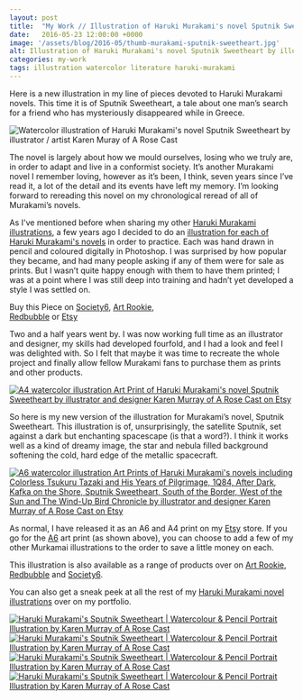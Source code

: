 ```yaml
---
layout: post
title:  "My Work // Illustration of Haruki Murakami's novel Sputnik Sweetheart"
date: 	2016-05-23 12:00:00 +0000
image: '/assets/blog/2016-05/thumb-murakami-sputnik-sweetheart.jpg'
alt: Illustration of Haruki Murakami's novel Sputnik Sweetheart by illustrator / artist Karen Muray of A Rose Cast
categories: my-work
tags: illustration watercolor literature haruki-murakami
---
```


<p class="intro">Here is a new illustration in my line of pieces devoted to Haruki Murakami novels. This time it is of Sputnik Sweetheart, a tale about one man’s search for a friend who has mysteriously disappeared while in Greece.</p>

![Watercolor illustration of Haruki Murakami's novel Sputnik Sweetheart by illustrator / artist Karen Muray of A Rose Cast](/assets/folio/murakami/illustration-murakami-sputniksweetheart.jpg "Watercolor illustration of Haruki Murakami's novel Sputnik Sweetheart by illustrator / artist Karen Muray of A Rose Cast")

The novel is largely about how we mould ourselves, losing who we truly are, in order to adapt and live in a conformist society. It’s another Murakami novel I remember loving, however as it’s been, I think, seven years since I’ve read it, a lot of the detail and its events have left my memory. I’m looking forward to rereading this novel on my chronological reread of all of Murakami’s novels.

As I've mentioned before when sharing my other [Haruki Murakami illustrations](/tag/Haruki-Murakami/ "Watercolour Illustration for Haruki Murakami's Novels"), a few years ago I decided to do an [illustration for each of Haruki Murakami's novels](http://www.akaihane.co.uk/post/54588755092/haruki-murakami "The original Haruki Murakami novel illustrations") in order to practice. Each was hand drawn in pencil and coloured digitally in Photoshop. I was surprised by how popular they became, and had many people asking if any of them were for sale as prints. But I wasn’t quite happy enough with them to have them printed; I was at a point where I was still deep into training and hadn’t yet developed a style I was settled on.

<div class="highlight">
	Buy <span class="the">this</span> Piece <span class="the">on</span> <a href="https://society6.com/akai_hane/collection/haruki-murakami-novel-illustrations" title="Buy Watercolor illustration of Haruki Murakami's novel Sputnik Sweetheart on the A Rose Cast Society6 store">Society6</a>, <span class="the"></span> <a href="http://artrookie.co.uk/profile_items.php?designer=ARoseCast&design=9502" title="Buy Watercolor illustration of Haruki Murakami's novel Sputnik Sweetheart on the A Rose Cast Art Rookie store">Art Rookie</a>,<br></span> <a href="http://www.redbubble.com/people/arosecast/collections/512595-haruki-murakami-novel-illustrations" title="Buy Watercolor illustration of Haruki Murakami's novel Sputnik Sweetheart on the A Rose Cast Redbubble store">Redbubble</a> <span class="the">or</span> <a href="https://www.etsy.com/shop/ARoseCast?section_id=18192366" title="Etsy">Etsy</a>
</div>

Two and a half years went by. I was now working full time as an illustrator and designer, my skills had developed fourfold, and I had a look and feel I was delighted with. So I felt that maybe it was time to recreate the whole project and finally allow fellow Murakami fans to purchase them as prints and other products.

[![A4 watercolor illustration Art Print of Haruki Murakami's novel Sputnik Sweetheart by illustrator and designer Karen Murray of A Rose Cast on Etsy](/assets/shop/artprint/murakami-sputnik-sweetheart-a4-art-print.jpg)](https://www.etsy.com/listing/281405996/haruki-murakamis-sputnik-sweetheart-a4 "A4 watercolor illustration Art Print of Haruki Murakami's novel Sputnik Sweetheart by illustrator and designer Karen Murray of @arosecast on Etsy")

So here is my new version of the illustration for Murakami’s novel, Sputnik Sweetheart. This illustration is of, unsurprisingly, the satellite Sputnik, set against a dark but enchanting spacescape (is that a word?). I think it works well as a kind of dreamy image, the star and nebula filled background softening the cold, hard edge of the metallic spacecraft.

[![A6 watercolor illustration Art Prints of Haruki Murakami's novels including Colorless Tsukuru Tazaki and His Years of Pilgrimage, 1Q84, After Dark, Kafka on the Shore, Sputnik Sweetheart, South of the Border, West of the Sun and The Wind-Up Bird Chronicle by illustrator and designer Karen Murray of A Rose Cast on Etsy](/assets/shop/artprint/murakami-a6-art-prints.jpg)](https://www.etsy.com/listing/267617721/haruki-murakami-watercolor-novel "A6 watercolor illustration Art Prints of Haruki Murakami's novels including Colorless Tsukuru Tazaki and His Years of Pilgrimage, 1Q84, After Dark, Kafka on the Shore, Sputnik Sweetheart, South of the Border, West of the Sun and The Wind-Up Bird Chronicle by illustrator and designer Karen Murray of @arosecast on Etsy")

As normal, I have released it as an A6 and A4 print on my [Etsy](https://www.etsy.com/shop/ARoseCast?section_id=18192366 "Watercolour Illustration for Haruki Murakami's Sputnik Sweetheart on Esty") store. If you go for the [A6](https://www.etsy.com/listing/267617721/haruki-murakami-watercolor-novel "A6 watercolor illustration Art Print of Haruki Murakami's novel Sputnik Sweetheart on Etsy") art print (as shown above), you can choose to add a few of my other Murkamai illustrations to the order to save a little money on each.

This illustration is also available as a range of products over on [Art Rookie](http://artrookie.co.uk/profile_items.php?designer=ARoseCast&design=9502 "Watercolour Illustration for Haruki Murakami's Sputnik Sweetheart on Art Rookie"), [Redbubble](http://www.redbubble.com/people/arosecast/collections/512595-haruki-murakami-novel-illustrations "Watercolour Illustration for Haruki Murakami's Sputnik Sweetheart on Redbubble") and [Society6](https://society6.com/akai_hane/collection/haruki-murakami-novel-illustrations "Watercolour Illustration for Haruki Murakami's Sputnik Sweetheart on Society6").

You can also get a sneak peek at all the rest of my <a href="/project/illustration-murakami.html" title="Haruki Murakami novel watercolor illustrations by illustrator / artist Karen Muray of A Rose Cast">Haruki Murakami novel illustrations</a> over on my portfolio.

<div class="row">
	<div class="col-md-6">
		<a href="https://society6.com/product/haruki-murakamis-sputnik-sweetheart--a4-illustration-of-the-sputnik-satellite-in-space-in-pencil_print#1=45" title="Buy Watercolour Illustration for Haruki Murakami's Sputnik Sweetheart as a range of products on my Society6 Store"><img src="/assets/blog/2016-05/society6-sputnik-sweetheart-curtain.jpg" alt="Haruki Murakami's Sputnik Sweetheart | Watercolour &amp; Pencil Portrait Illustration by Karen Murray of A Rose Cast" title="Shower Curtain of Haruki Murakami's Sputnik Sweetheart | Watercolour &amp; Pencil Portrait Illustration by @arosecast"></a>
	</div>
	<div class="col-md-6">
		<a href="https://society6.com/product/haruki-murakamis-sputnik-sweetheart--a4-illustration-of-the-sputnik-satellite-in-space-in-pencil_print#1=45" title="Buy Watercolour Illustration for Haruki Murakami's Sputnik Sweetheart as a range of products on my Society6 Store"><img src="/assets/blog/2016-05/society6-sputnik-sweetheart-phone-skins.jpg" alt="Haruki Murakami's Sputnik Sweetheart | Watercolour &amp; Pencil Portrait Illustration by Karen Murray of A Rose Cast" title="iPhone Skin of Haruki Murakami's Sputnik Sweetheart | Watercolour &amp; Pencil Portrait Illustration by @arosecast"></a>
	</div>
</div>

<div class="row">
	<div class="col-md-6">
		<a href="http://www.redbubble.com/people/arosecast/works/21937761-haruki-murakamis-sputnik-sweetheart-illustration-of-the-sputnik-satellite-in-space-in-pencil-and-watercolour?c=512595-haruki-murakami-novel-illustrations" title="Buy Watercolour Illustration for Haruki Murakami's Sputnik Sweetheart as a range of products on my Redbubble Store"><img src="/assets/blog/2016-05/redbubble-sputnik-sweetheart-pillow.jpg" alt="Haruki Murakami's Sputnik Sweetheart | Watercolour &amp; Pencil Portrait Illustration by Karen Murray of A Rose Cast" title="Mug of Haruki Murakami's Sputnik Sweetheart | Watercolour &amp; Pencil Portrait Illustration by @arosecast"></a>
	</div>
	<div class="col-md-6">
		<a href="http://www.redbubble.com/people/arosecast/works/21937761-haruki-murakamis-sputnik-sweetheart-illustration-of-the-sputnik-satellite-in-space-in-pencil-and-watercolour?c=512595-haruki-murakami-novel-illustrations" title="Buy Watercolour Illustration for Haruki Murakami's Sputnik Sweetheart as a range of products on my Redbubble Store"><img src="/assets/blog/2016-05/redbubble-sputnik-sweetheart-bags.jpg" alt="Haruki Murakami's Sputnik Sweetheart | Watercolour &amp; Pencil Portrait Illustration by Karen Murray of A Rose Cast" title="Tote Bag of Haruki Murakami's Sputnik Sweetheart | Watercolour &amp; Pencil Portrait Illustration by @arosecast"></a>
	</div>
</div>



<div style="display: none;">
	<img src="/assets/blog/2016-05/haruki-murakami-art-prints.jpg" alt="Haruki Murakami novel watercolor illustrations by illustrator / artist Karen Muray of A Rose Cast" title="Haruki Murakami novel watercolor illustrations by illustrator / artist Karen Muray of A Rose Cast @arosecast">
</div>